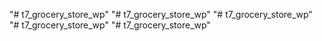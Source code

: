 "# t7_grocery_store_wp" 
"# t7_grocery_store_wp" 
"# t7_grocery_store_wp" 
"# t7_grocery_store_wp" 
"# t7_grocery_store_wp" 
